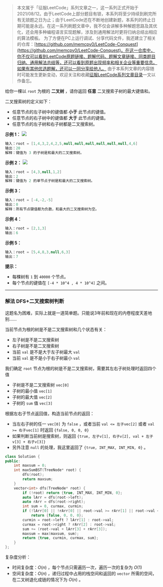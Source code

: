 > 本文属于「征服LeetCode」系列文章之一，这一系列正式开始于2021/08/12。由于LeetCode上部分题目有锁，本系列将至少持续到刷完所有无锁题之日为止；由于LeetCode还在不断地创建新题，本系列的终止日期可能是永远。在这一系列刷题文章中，我不仅会讲解多种解题思路及其优化，还会用多种编程语言实现题解，涉及到通用解法时更将归纳总结出相应的算法模板。
> <b></b>
> 为了方便在PC上运行调试、分享代码文件，我还建立了相关的仓库：[https://github.com/memcpy0/LeetCode-Conquest](https://github.com/memcpy0/LeetCode-Conquest)。在这一仓库中，你不仅可以看到LeetCode原题链接、题解代码、题解文章链接、同类题目归纳、通用解法总结等，还可以看到原题出现频率和相关企业等重要信息。如果有其他优选题解，还可以一同分享给他人。
> <b></b>
> 由于本系列文章的内容随时可能发生更新变动，欢迎关注和收藏[征服LeetCode系列文章目录](https://memcpy0.blog.csdn.net/article/details/119656559)一文以作备忘。

给你一棵以 `root` 为根的 **二叉树** ，请你返回 **任意** 二叉搜索子树的最大键值和。

二叉搜索树的定义如下：
-   任意节点的左子树中的键值都 **小于** 此节点的键值。
-   任意节点的右子树中的键值都 **大于** 此节点的键值。
-   任意节点的左子树和右子树都是二叉搜索树。

**示例 1：**
![](https://assets.leetcode-cn.com/aliyun-lc-upload/uploads/2020/03/07/sample_1_1709.png)

```java
输入：root = [1,4,3,2,4,2,5,null,null,null,null,null,null,4,6]
输出：20
解释：键值为 3 的子树是和最大的二叉搜索树。
```
**示例 2：**
![](https://assets.leetcode-cn.com/aliyun-lc-upload/uploads/2020/03/07/sample_2_1709.png)
```java
输入：root = [4,3,null,1,2]
输出：2
解释：键值为 2 的单节点子树是和最大的二叉搜索树。
```
**示例 3：**
```java
输入：root = [-4,-2,-5]
输出：0
解释：所有节点键值都为负数，和最大的二叉搜索树为空。
```
**示例 4：**
```java
输入：root = [2,1,3]
输出：6
```
**示例 5：**
```java
输入：root = [5,4,8,3,null,6,3]
输出：7
```
**提示：**
-   每棵树有 `1` 到 `40000` 个节点。
-   每个节点的键值在 `[-4 * 10^4 , 4 * 10^4]` 之间。

---
### 解法 DFS+二叉搜索树判断
这题名为困难，实际上就是一道简单题。只能说3年前和现在的内卷程度天差地别……

当前节点为根的树是不是二叉搜索树和几个状态有关：
- 左子树是不是二叉搜索树
- 右子树是不是二叉搜索树
- 当前 `val` 是不是大于左子树最大 `val`
- 当前 `val` 是不是小于右子树最小 `val`

我们确定 `root` 节点为根的树是不是二叉搜索树，需要其左右子树处理时返回四个值
- 子树是不是二叉搜索树 `vec[0]`
- 子树的最小值 `vec[1]`
- 子树的最大值 `vec[2]`
- 子树的 `sum` 值 `vec[3]`

根据左右子节点返回值，构造当前节点的返回：
- 当左右子树的任一 `vec[0]` 为 `false` ，或者当前 `val <= 左子vec[2]` 或者 `val >= 右子vec[1]` 时返回 `{false, 0, 0, 0}`
- 如果判断当前树是搜索树，则返回 `{true, 左子v[1], 右子v[2], val + 左子v[3] + 右子v[3]}` 
- 另外注意 `null` 的处理，我这里返回了 `{true, INT_MAX, INT_MIN, 0}` 。

```cpp
class Solution {
public:
    int maxsum = 0;
    int maxSumBST(TreeNode* root) {
        dfs(root);
        return maxsum;
    }
    vector<int> dfs(TreeNode* root) {
        if (!root) return {true, INT_MAX, INT_MIN, 0};
        auto lArr = dfs(root->left);
        auto rArr = dfs(root->right);
        int sum = 0, curmax, curmin;
        if (!lArr[0] || !rArr[0] || root->val >= rArr[1] || root->val <= lArr[2]) 
            return {false, 0, 0, 0};
        curmin = root->left ? lArr[1] : root->val;
        curmax = root->right ? rArr[2] : root->val;
        sum += (root->val + lArr[3] + rArr[3]);
        maxsum = max(maxsum, sum);
        return {true, curmin, curmax, sum};
    }
};
```
复杂度分析：
- 时间复杂度：$O(n)$ ，每个节点只需遍历一次，遍历一次的复杂为 $O(1)$
- 空间复杂度：$O(n)$ ，递归过程中占用的栈空间和返回的 `vector` 所需的空间，在二叉树退化成链的情况下为 $O(n)$ 。
